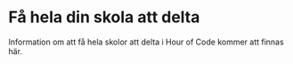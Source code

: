 

# Få hela din skola att delta

Information om att få hela skolor att delta i Hour of Code kommer att finnas här.